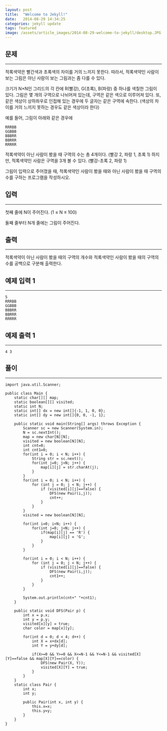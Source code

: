 ```yaml
---
layout: post
title:  "Welcome to Jekyll!"
date:   2014-08-29 14:34:25
categories: jekyll update
tags: featured
image: /assets/article_images/2014-08-29-welcome-to-jekyll/desktop.JPG
---
```


## 문제
---

적록색약은 빨간색과 초록색의 차이를 거의 느끼지 못한다. 따라서, 적록색약인 사람이 보는 그림은 아닌 사람이 보는 그림과는 좀 다를 수 있다.

크기가 N×N인 그리드의 각 칸에 R(빨강), G(초록), B(파랑) 중 하나를 색칠한 그림이 있다. 그림은 몇 개의 구역으로 나뉘어져 있는데, 구역은 같은 색으로 이루어져 있다. 또, 같은 색상이 상하좌우로 인접해 있는 경우에 두 글자는 같은 구역에 속한다. (색상의 차이를 거의 느끼지 못하는 경우도 같은 색상이라 한다)

예를 들어, 그림이 아래와 같은 경우에
```
RRRBB
GGBBB
BBBRR
BBRRR
RRRRR
```
적록색약이 아닌 사람이 봤을 때 구역의 수는 총 4개이다. (빨강 2, 파랑 1, 초록 1) 하지만, 적록색약인 사람은 구역을 3개 볼 수 있다. (빨강-초록 2, 파랑 1)

그림이 입력으로 주어졌을 때, 적록색약인 사람이 봤을 때와 아닌 사람이 봤을 때 구역의 수를 구하는 프로그램을 작성하시오.

## 입력
---

첫째 줄에 N이 주어진다. (1 ≤ N ≤ 100)

둘째 줄부터 N개 줄에는 그림이 주어진다.

## 출력
---

적록색약이 아닌 사람이 봤을 때의 구역의 개수와 적록색약인 사람이 봤을 때의 구역의 수를 공백으로 구분해 출력한다.

## 예제 입력 1 
---

```
5
RRRBB
GGBBB
BBBRR
BBRRR
RRRRR
```

## 예제 출력 1 
---

```
4 3
```

## 풀이
---

```
import java.util.Scanner;

public class Main {
    static char[][] map;
    static boolean[][] visited;
    static int N;
    static int[] dx = new int[]{-1, 1, 0, 0};
    static int[] dy = new int[]{0, 0, -1, 1};

    public static void main(String[] args) throws Exception {
        Scanner sc = new Scanner(System.in);
        N = sc.nextInt();
        map = new char[N][N];
        visited = new boolean[N][N];
        int cnt=0;
        int cnt1=0;
        for(int i = 0; i < N; i++) {
            String str = sc.next();
            for(int j=0; j<N; j++) {
                map[i][j] = str.charAt(j);
            }
        }
        for(int i = 0; i < N; i++) {
            for (int j = 0; j < N; j++) {
                if (visited[i][j]==false) {
                    DFS(new Pair(i,j));
                    cnt++;
                }
            }
        }
        visited = new boolean[N][N];

        for(int i=0; i<N; i++) {
            for(int j=0; j<N; j++) {
                if(map[i][j] == 'R') {
                    map[i][j] = 'G';
                }
            }
        }

        for(int i = 0; i < N; i++) {
            for (int j = 0; j < N; j++) {
                if (visited[i][j]==false) {
                    DFS(new Pair(i,j));
                    cnt1++;
                }
            }
        }

        System.out.println(cnt+" "+cnt1);
    }

    public static void DFS(Pair p) {
        int x = p.x;
        int y = p.y;
        visited[x][y] = true;
        char color = map[x][y];

        for(int d = 0; d < 4; d++) {
            int X = x+dx[d];
            int Y = y+dy[d];

            if(X>=0 && Y>=0 && X<=N-1 && Y<=N-1 && visited[X][Y]==false && map[X][Y]==color) {
                DFS(new Pair(X, Y));
                visited[X][Y] = true;
            }
        }
    }
    static class Pair {
        int x;
        int y;

        public Pair(int x, int y) {
            this.x=x;
            this.y=y;
        }
    }
}
```
